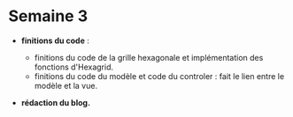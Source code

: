 # Semaine 3

+ **finitions du code** :
  - finitions du code de la grille hexagonale et implémentation des fonctions d'Hexagrid.
  - finitions du code du modèle et code du controler : fait le lien entre le modèle et la vue.

+ **rédaction du blog.**
